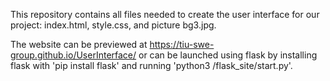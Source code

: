 This repository contains all files needed to create the user interface for our project: index.html, style.css, and picture bg3.jpg.

The website can be previewed at https://tiu-swe-group.github.io/UserInterface/ or can be launched using flask by installing flask with 'pip install flask' and running 'python3 /flask_site/start.py'.
